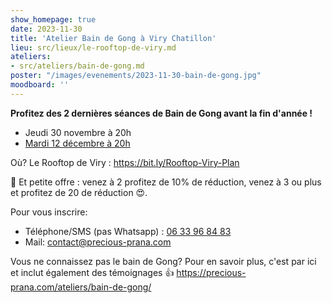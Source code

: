 ```yaml
---
show_homepage: true
date: 2023-11-30
title: 'Atelier Bain de Gong à Viry Chatillon'
lieu: src/lieux/le-rooftop-de-viry.md
ateliers:
- src/ateliers/bain-de-gong.md
poster: "/images/evenements/2023-11-30-bain-de-gong.jpg"
moodboard: ''
---
```


**Profitez des 2 dernières séances de Bain de Gong avant la fin d'année !**

- Jeudi 30 novembre à 20h
- [Mardi 12 décembre à 20h](/agenda/2023/12/12/atelier-bain-de-gong-a-viry-chatillon/)

Où? Le Rooftop de Viry : https://bit.ly/Rooftop-Viry-Plan

🎁 Et petite offre : venez à 2 profitez de 10% de réduction, venez à 3 ou plus et profitez de 20 de réduction 😍.

Pour vous inscrire:
- Téléphone/SMS (pas Whatsapp) : [06 33 96 84 83](tel:0633968483)
- Mail: contact@precious-prana.com

Vous ne connaissez pas le bain de Gong? Pour en savoir plus, c'est par ici et
inclut également des témoignages 👍
https://precious-prana.com/ateliers/bain-de-gong/